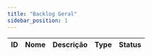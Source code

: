 ```yaml
---
title: "Backlog Geral"
sidebar_position: 1
---
```

|ID |Nome |Descrição | Type | Status|
|:--|:----|:-------- |:----:| :---: |

